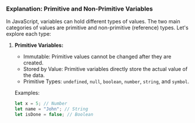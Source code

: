 ### Explanation: Primitive and Non-Primitive Variables

In JavaScript, variables can hold different types of values. The two main categories of values are primitive and non-primitive (reference) types. Let's explore each type:

1. **Primitive Variables:**
   - Immutable: Primitive values cannot be changed after they are created.
   - Stored by Value: Primitive variables directly store the actual value of the data.
   - Primitive Types: `undefined`, `null`, `boolean`, `number`, `string`, and `symbol`.

   Examples:
   ```javascript
   let x = 5; // Number
   let name = "John"; // String
   let isDone = false; // Boolean

